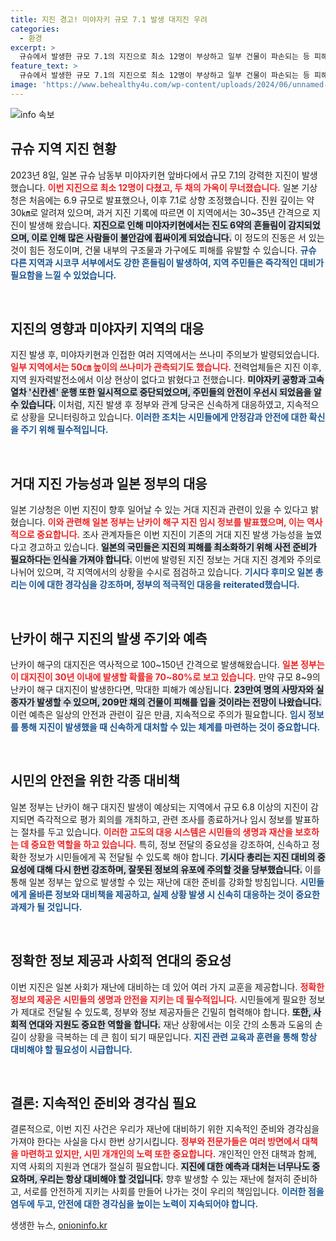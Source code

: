 ```yaml
---
title: 지진 경고! 미야자키 규모 7.1 발생 대지진 우려
categories:
  - 환경
excerpt: >
  규슈에서 발생한 규모 7.1의 지진으로 최소 12명이 부상하고 일부 건물이 파손되는 등 피해가 발생했습니다. 일본 기상청은 난카이 해구 지진 발생 가능성이 커졌음을 경고하며, 고강도의 지진에 대비할 것을 촉구했습니다.
feature_text: >
  규슈에서 발생한 규모 7.1의 지진으로 최소 12명이 부상하고 일부 건물이 파손되는 등 피해가 발생했습니다. 일본 기상청은 난카이 해구 지진 발생 가능성이 커졌음을 경고하며, 고강도의 지진에 대비할 것을 촉구했습니다.
image: 'https://www.behealthy4u.com/wp-content/uploads/2024/06/unnamed-file.png'
---
```


<p><img src="https://www.behealthy4u.com/wp-content/uploads/2024/06/unnamed-file.png" alt="info 속보" /></p>

<h2 data-ke-size="size26">규슈 지역 지진 현황</h2>

<p data-ke-size="size16">2023년 8일, 일본 규슈 남동부 미야자키현 앞바다에서 규모 7.1의 강력한 지진이 발생했습니다. <b><span style="color: #ee2323;">이번 지진으로 최소 12명이 다쳤고, 두 채의 가옥이 무너졌습니다.</span></b> 일본 기상청은 처음에는 6.9 규모로 발표했으나, 이후 7.1로 상향 조정했습니다. 진원 깊이는 약 30㎞로 알려져 있으며, 과거 지진 기록에 따르면 이 지역에서는 30~35년 간격으로 지진이 발생해 왔습니다. <b><span style="background-color: #21538527;">지진으로 인해 미야자키현에서는 진도 6약의 흔들림이 감지되었으며, 이로 인해 많은 사람들이 불안감에 휩싸이게 되었습니다.</span></b> 이 정도의 진동은 서 있는 것이 힘든 정도이며, 건물 내부의 구조물과 가구에도 피해를 유발할 수 있습니다. <b><span style="color: #1a5490;">규슈 다른 지역과 시코쿠 서부에서도 강한 흔들림이 발생하여, 지역 주민들은 즉각적인 대비가 필요함을 느낄 수 있었습니다.</span></b></p>

<p data-ke-size="size16">&nbsp;</p>

<h2 data-ke-size="size26">지진의 영향과 미야자키 지역의 대응</h2>

<p data-ke-size="size16">지진 발생 후, 미야자키현과 인접한 여러 지역에서는 쓰나미 주의보가 발령되었습니다. <b><span style="color: #ee2323;">일부 지역에서는 50㎝ 높이의 쓰나미가 관측되기도 했습니다.</span></b> 전력업체들은 지진 이후, 지역 원자력발전소에서 이상 현상이 없다고 밝혔다고 전했습니다. <b><span style="background-color: #21538527;">미야자키 공항과 고속열차 '신칸센' 운행 또한 일시적으로 중단되었으며, 주민들의 안전이 우선시 되었음을 알 수 있습니다.</span></b> 이처럼, 지진 발생 후 정부와 관계 당국은 신속하게 대응하였고, 지속적으로 상황을 모니터링하고 있습니다. <b><span style="color: #1a5490;">이러한 조치는 시민들에게 안정감과 안전에 대한 확신을 주기 위해 필수적입니다.</span></b></p>

<p data-ke-size="size16">&nbsp;</p>

<h2 data-ke-size="size26">거대 지진 가능성과 일본 정부의 대응</h2>

<p data-ke-size="size16">일본 기상청은 이번 지진이 향후 일어날 수 있는 거대 지진과 관련이 있을 수 있다고 밝혔습니다. <b><span style="color: #ee2323;">이와 관련해 일본 정부는 난카이 해구 지진 임시 정보를 발표했으며, 이는 역사적으로 중요합니다.</span></b> 조사 관계자들은 이번 지진이 기존의 거대 지진 발생 가능성을 높였다고 경고하고 있습니다. <b><span style="background-color: #21538527;">일본의 국민들은 지진의 피해를 최소화하기 위해 사전 준비가 필요하다는 인식을 가져야 합니다.</span></b> 이번에 발령된 지진 정보는 거대 지진 경계와 주의로 나뉘어 있으며, 각 지역에서의 상황을 수시로 점검하고 있습니다. <b><span style="color: #1a5490;">기시다 후미오 일본 총리는 이에 대한 경각심을 강조하며, 정부의 적극적인 대응을 reiterated했습니다.</span></b></p>

<p data-ke-size="size16">&nbsp;</p>

<h2 data-ke-size="size26">난카이 해구 지진의 발생 주기와 예측</h2>

<p data-ke-size="size16">난카이 해구의 대지진은 역사적으로 100~150년 간격으로 발생해왔습니다. <b><span style="color: #ee2323;">일본 정부는 이 대지진이 30년 이내에 발생할 확률을 70~80%로 보고 있습니다.</span></b> 만약 규모 8~9의 난카이 해구 대지진이 발생한다면, 막대한 피해가 예상됩니다. <b><span style="background-color: #21538527;">23만여 명의 사망자와 실종자가 발생할 수 있으며, 209만 채의 건물이 피해를 입을 것이라는 전망이 나왔습니다.</span></b> 이런 예측은 일상의 안전과 관련이 깊은 만큼, 지속적으로 주의가 필요합니다. <b><span style="color: #1a5490;">임시 정보를 통해 지진이 발생했을 때 신속하게 대처할 수 있는 체계를 마련하는 것이 중요합니다.</span></b></p>

<p data-ke-size="size16">&nbsp;</p>

<h2 data-ke-size="size26">시민의 안전을 위한 각종 대비책</h2>

<p data-ke-size="size16">일본 정부는 난카이 해구 대지진 발생이 예상되는 지역에서 규모 6.8 이상의 지진이 감지되면 즉각적으로 평가 회의를 개최하고, 관련 조사를 종료하거나 임시 정보를 발표하는 절차를 두고 있습니다. <b><span style="color: #ee2323;">이러한 고도의 대응 시스템은 시민들의 생명과 재산을 보호하는 데 중요한 역할을 하고 있습니다.</span></b> 특히, 정보 전달의 중요성을 강조하여, 신속하고 정확한 정보가 시민들에게 꼭 전달될 수 있도록 해야 합니다. <b><span style="background-color: #21538527;">기시다 총리는 지진 대비의 중요성에 대해 다시 한번 강조하며, 잘못된 정보의 유포에 주의할 것을 당부했습니다.</span></b> 이를 통해 일본 정부는 앞으로 발생할 수 있는 재난에 대한 준비를 강화할 방침입니다. <b><span style="color: #1a5490;">시민들에게 올바른 정보와 대비책을 제공하고, 실제 상황 발생 시 신속히 대응하는 것이 중요한 과제가 될 것입니다.</span></b></p>

<p data-ke-size="size16">&nbsp;</p>

<h2 data-ke-size="size26">정확한 정보 제공과 사회적 연대의 중요성</h2>

<p data-ke-size="size16">이번 지진은 일본 사회가 재난에 대비하는 데 있어 여러 가지 교훈을 제공합니다. <b><span style="color: #ee2323;">정확한 정보의 제공은 시민들의 생명과 안전을 지키는 데 필수적입니다.</span></b> 시민들에게 필요한 정보가 제대로 전달될 수 있도록, 정부와 정보 제공자들은 긴밀히 협력해야 합니다. <b><span style="background-color: #21538527;">또한, 사회적 연대와 지원도 중요한 역할을 합니다.</span></b> 재난 상황에서는 이웃 간의 소통과 도움의 손길이 상황을 극복하는 데 큰 힘이 되기 때문입니다. <b><span style="color: #1a5490;">지진 관련 교육과 훈련을 통해 항상 대비해야 할 필요성이 시급합니다.</span></b></p>

<p data-ke-size="size16">&nbsp;</p>

<h2 data-ke-size="size26">결론: 지속적인 준비와 경각심 필요</h2>

<p data-ke-size="size16">결론적으로, 이번 지진 사건은 우리가 재난에 대비하기 위한 지속적인 준비와 경각심을 가져야 한다는 사실을 다시 한번 상기시킵니다. <b><span style="color: #ee2323;">정부와 전문가들은 여러 방면에서 대책을 마련하고 있지만, 시민 개개인의 노력 또한 중요합니다.</span></b> 개인적인 안전 대책과 함께, 지역 사회의 지원과 연대가 절실히 필요합니다. <b><span style="background-color: #21538527;">지진에 대한 예측과 대처는 너무나도 중요하며, 우리는 항상 대비해야 할 것입니다.</span></b> 향후 발생할 수 있는 재난에 철저히 준비하고, 서로를 안전하게 지키는 사회를 만들어 나가는 것이 우리의 책임입니다. <b><span style="color: #1a5490;">이러한 점을 염두에 두고, 안전에 대한 경각심을 높이는 노력이 지속되어야 합니다.</span></b></p>
생생한 뉴스, <a href="https://onioninfo.kr" rel="dofollow">onioninfo.kr</a>


